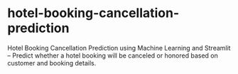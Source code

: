# hotel-booking-cancellation-prediction
Hotel Booking Cancellation Prediction using Machine Learning and Streamlit – Predict whether a hotel booking will be canceled or honored based on customer and booking details.
